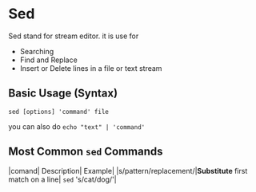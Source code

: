 # Sed

Sed stand for stream editor.
it is use for 
* Searching
* Find and Replace
* Insert or Delete lines in a file or text stream


## Basic Usage (Syntax)
`sed [options] 'command' file`

you can also do 
`echo "text" | 'command'`

## Most Common `sed` Commands

|comand| Description| Example|
|s/pattern/replacement/|**Substitute** first match on a line| `sed` 's/cat/dog/'|
